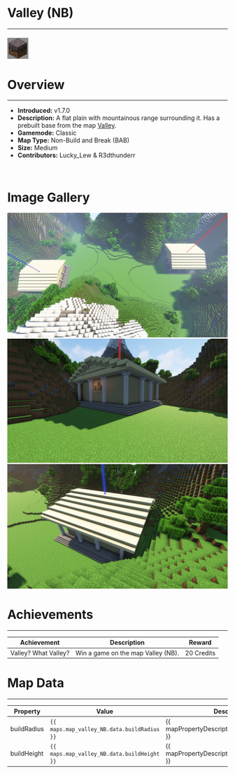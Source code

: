 # Valley (NB)

***

#### ![valleyNBicon](../assets/icons/valleyNB-icon.jpg)

# Overview
***
- **Introduced:** v1.7.0
- **Description:** A flat plain with mountainous range surrounding it. Has a prebuilt base from the map [Valley](Valley).
- **Gamemode:** Classic
- **Map Type:** Non-Build and Break (BAB)
- **Size:** Medium
- **Contributors:** Lucky_Lew & R3dthunderr

<br />  

# Image Gallery
![Valley NB - Overview](../assets/maps/valleyNB/valleyNB-overview.jpg '')
![Valley NB - Red Base](../assets/maps/valleyNB/valleyNB_redbase.jpg '')
![Valley NB - Blue Base](../assets/maps/valleyNB/valleyNB-bluebase.jpg '')

# Achievements
***

| Achievement | Description | Reward |
| ----- | ----- | ------ |
| Valley? What Valley? | Win a game on the map Valley (NB). | 20 Credits |



# Map Data
***

| Property | Value | Description |
| ----------- | ----------- | ------ |
| buildRadius |`{{ maps.map_valley_NB.data.buildRadius }}`| {{ mapPropertyDescriptions.buildRadius.classic }} |
| buildHeight |`{{ maps.map_valley_NB.data.buildHeight }}`| {{ mapPropertyDescriptions.buildHeight.classic }} |w